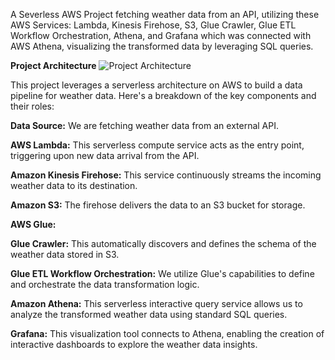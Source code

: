 A Severless AWS Project fetching weather data from an API, utilizing these AWS Services: Lambda, Kinesis Firehose, S3, Glue Crawler, Glue ETL Workflow Orchestration, Athena, and Grafana which was connected with AWS Athena, visualizing the transformed data by leveraging SQL queries.

**Project Architecture**
![Project Architecture](https://github.com/NickolasB98/aws_severless_project/assets/157819544/be0e17c5-8219-4e05-998f-49a3b3fcbaa6)

This project leverages a serverless architecture on AWS to build a data pipeline for weather data.  Here's a breakdown of the key components and their roles:

**Data Source:** We are fetching weather data from an external API.

**AWS Lambda:** This serverless compute service acts as the entry point, triggering upon new data arrival from the API.

**Amazon Kinesis Firehose:** This service continuously streams the incoming weather data to its destination.

**Amazon S3:** The firehose delivers the data to an S3 bucket for storage.

**AWS Glue:**

  **Glue Crawler:** This automatically discovers and defines the schema of the weather data stored in S3.
  
  **Glue ETL Workflow Orchestration:** We utilize Glue's capabilities to define and orchestrate the data transformation logic.
		
**Amazon Athena:** This serverless interactive query service allows us to analyze the transformed weather data using standard SQL queries.

**Grafana:** This visualization tool connects to Athena, enabling the creation of interactive dashboards to explore the weather data insights.
